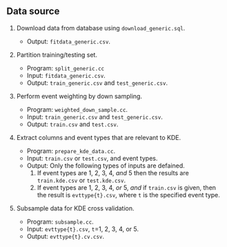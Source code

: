 Data source
-----------

1. Download data from database using `download_generic.sql`. 
   + Output: `fitdata_generic.csv`. 

2. Partition training/testing set. 
   + Program: `split_generic.cc`
   + Input: `fitdata_generic.csv`. 
   + Output: `train_generic.csv` and `test_generic.csv`. 

3. Perform event weighting by down sampling. 
   + Program: `weighted_down_sample.cc`. 
   + Input: `train_generic.csv` and `test_generic.csv`. 
   + Output: `train.csv` and `test.csv`. 

4. Extract columns and event types that are relevant to KDE. 
   + Program: `prepare_kde_data.cc`. 
   + Input: `train.csv` or `test.csv`, and event types. 
   + Output: Only the following types of inputs are defained.
     1. If event types are 1, 2, 3, 4, *and* 5 then the results are 
        `train.kde.csv` or `test.kde.csv`. 
     2. If event types are 1, 2, 3, 4, *or* 5, *and* if `train.csv` 
        is given, then the result is `evttype{t}.csv`, where `t` is
        the specified event type. 

5. Subsample data for KDE cross validation. 
   + Program: `subsample.cc`. 
   + Input: `evttype{t}.csv`, `t`=1, 2, 3, 4, or 5. 
   + Output: `evttype{t}.cv.csv`. 

